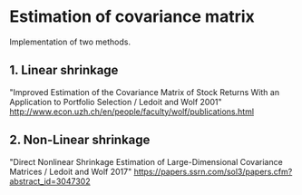 # Estimation of covariance matrix

Implementation of two methods. 

## 1. Linear shrinkage 
"Improved Estimation of the Covariance Matrix of Stock Returns With an Application to Portfolio Selection / Ledoit and Wolf 2001" 
http://www.econ.uzh.ch/en/people/faculty/wolf/publications.html

## 2. Non-Linear shrinkage 
"Direct Nonlinear Shrinkage Estimation of Large-Dimensional Covariance Matrices / Ledoit and Wolf 2017"
https://papers.ssrn.com/sol3/papers.cfm?abstract_id=3047302
